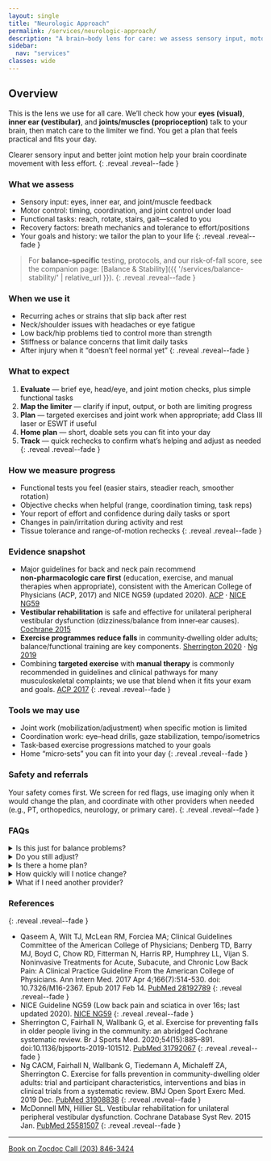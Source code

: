 ```yaml
---
layout: single
title: "Neurologic Approach"
permalink: /services/neurologic-approach/
description: "A brain–body lens for care: we assess sensory input, motor control, and autonomic factors to guide precise, practical treatment."
sidebar:
  nav: "services"
classes: wide
---
```


## Overview
This is the lens we use for all care. We’ll check how your **eyes (visual)**, **inner ear (vestibular)**, and **joints/muscles (proprioception)** talk to your brain, then match care to the limiter we find. You get a plan that feels practical and fits your day.

Clearer sensory input and better joint motion help your brain coordinate movement with less effort.
{: .reveal .reveal--fade }

### What we assess
- Sensory input: eyes, inner ear, and joint/muscle feedback
- Motor control: timing, coordination, and joint control under load
- Functional tasks: reach, rotate, stairs, gait—scaled to you
- Recovery factors: breath mechanics and tolerance to effort/positions
- Your goals and history: we tailor the plan to your life
{: .reveal .reveal--fade }

> For **balance-specific** testing, protocols, and our risk-of-fall score, see the companion page: [Balance & Stability]({{ '/services/balance-stability/' | relative_url }}).
{: .reveal .reveal--fade }

### When we use it
- Recurring aches or strains that slip back after rest
- Neck/shoulder issues with headaches or eye fatigue
- Low back/hip problems tied to control more than strength
- Stiffness or balance concerns that limit daily tasks
- After injury when it “doesn’t feel normal yet”
{: .reveal .reveal--fade }

### What to expect
1. **Evaluate** — brief eye, head/eye, and joint motion checks, plus simple functional tasks  
2. **Map the limiter** — clarify if input, output, or both are limiting progress  
3. **Plan** — targeted exercises and joint work when appropriate; add Class III laser or ESWT if useful  
4. **Home plan** — short, doable sets you can fit into your day  
5. **Track** — quick rechecks to confirm what’s helping and adjust as needed
{: .reveal .reveal--fade }

### How we measure progress
- Functional tests you feel (easier stairs, steadier reach, smoother rotation)
- Objective checks when helpful (range, coordination timing, task reps)
- Your report of effort and confidence during daily tasks or sport
- Changes in pain/irritation during activity and rest
- Tissue tolerance and range-of-motion rechecks
{: .reveal .reveal--fade }

### Evidence snapshot
- Major guidelines for back and neck pain recommend **non‑pharmacologic care first** (education, exercise, and manual therapies when appropriate), consistent with the American College of Physicians (ACP, 2017) and NICE NG59 (updated 2020). <a href="https://pubmed.ncbi.nlm.nih.gov/28192789/" target="_blank" rel="noopener">ACP</a> · <a href="https://www.nice.org.uk/guidance/ng59" target="_blank" rel="noopener">NICE NG59</a>
- **Vestibular rehabilitation** is safe and effective for unilateral peripheral vestibular dysfunction (dizziness/balance from inner‑ear causes). <a href="https://pubmed.ncbi.nlm.nih.gov/25581507/" target="_blank" rel="noopener">Cochrane 2015</a>
- **Exercise programmes reduce falls** in community‑dwelling older adults; balance/functional training are key components. <a href="https://pubmed.ncbi.nlm.nih.gov/31792067/" target="_blank" rel="noopener">Sherrington 2020</a> · <a href="https://pubmed.ncbi.nlm.nih.gov/31908838/" target="_blank" rel="noopener">Ng 2019</a>
- Combining **targeted exercise** with **manual therapy** is commonly recommended in guidelines and clinical pathways for many musculoskeletal complaints; we use that blend when it fits your exam and goals. <a href="https://pubmed.ncbi.nlm.nih.gov/28192789/" target="_blank" rel="noopener">ACP 2017</a>
{: .reveal .reveal--fade }

### Tools we may use
- Joint work (mobilization/adjustment) when specific motion is limited
- Coordination work: eye–head drills, gaze stabilization, tempo/isometrics
- Task‑based exercise progressions matched to your goals
- Home “micro‑sets” you can fit into your day
{: .reveal .reveal--fade }

### Safety and referrals
Your safety comes first. We screen for red flags, use imaging only when it would change the plan, and coordinate with other providers when needed (e.g., PT, orthopedics, neurology, or primary care).
{: .reveal .reveal--fade }

### FAQs

<div class="faq">
  <details class="reveal reveal--up">
    <summary>Is this just for balance problems?</summary>
    <div class="faq__content">
      No. We use the neurologic lens for many issues where timing, control, or input quality matter. For balance-only details, see <a href="{{ '/services/balance-stability/' | relative_url }}">Balance &amp; Stability</a>.
    </div>
  </details>

  <details class="reveal reveal--up">
    <summary>Do you still adjust?</summary>
    <div class="faq__content">
      Yes, when it fits your goals. Adjustments are one tool in our toolkit, used alongside exercises and other techniques.
    </div>
  </details>

  <details class="reveal reveal--up">
    <summary>Is there a home plan?</summary>
    <div class="faq__content">
      Yes, we give you brief, clear routines that fit your schedule. No long workouts or complex exercises.
    </div>
  </details>

  <details class="reveal reveal--up">
    <summary>How quickly will I notice change?</summary>
    <div class="faq__content">
      Some feel improvements quickly; others build over weeks. We track what’s helping and adjust as needed.
    </div>
  </details>

  <details class="reveal reveal--up">
    <summary>What if I need another provider?</summary>
    <div class="faq__content">
      We’ll tell you if another specialist is a better fit and help coordinate care. Our goal is to get you the right help, not just keep you coming back.
    </div>
  </details>
</div>

### References
{: .reveal .reveal--fade }
- Qaseem A, Wilt TJ, McLean RM, Forciea MA; Clinical Guidelines Committee of the American College of Physicians; Denberg TD, Barry MJ, Boyd C, Chow RD, Fitterman N, Harris RP, Humphrey LL, Vijan S. Noninvasive Treatments for Acute, Subacute, and Chronic Low Back Pain: A Clinical Practice Guideline From the American College of Physicians. Ann Intern Med. 2017 Apr 4;166(7):514-530. doi: 10.7326/M16-2367. Epub 2017 Feb 14. <a href="https://pubmed.ncbi.nlm.nih.gov/28192789/" target="_blank" rel="noopener">PubMed 28192789</a>
{: .reveal .reveal--fade }
- NICE Guideline NG59 (Low back pain and sciatica in over 16s; last updated 2020). <a href="https://www.nice.org.uk/guidance/ng59" target="_blank" rel="noopener">NICE NG59</a>
{: .reveal .reveal--fade }
- Sherrington C, Fairhall N, Wallbank G, et al. Exercise for preventing falls in older people living in the community: an abridged Cochrane systematic review. Br J Sports Med. 2020;54(15):885–891. doi:10.1136/bjsports-2019-101512. <a href="https://pubmed.ncbi.nlm.nih.gov/31792067/" target="_blank" rel="noopener">PubMed 31792067</a>
{: .reveal .reveal--fade }
- Ng CACM, Fairhall N, Wallbank G, Tiedemann A, Michaleff ZA, Sherrington C. Exercise for falls prevention in community-dwelling older adults: trial and participant characteristics, interventions and bias in clinical trials from a systematic review. BMJ Open Sport Exerc Med. 2019 Dec. <a href="https://pubmed.ncbi.nlm.nih.gov/31908838/" target="_blank" rel="noopener">PubMed 31908838</a>
{: .reveal .reveal--fade }
- McDonnell MN, Hillier SL. Vestibular rehabilitation for unilateral peripheral vestibular dysfunction. Cochrane Database Syst Rev. 2015 Jan. <a href="https://pubmed.ncbi.nlm.nih.gov/25581507/" target="_blank" rel="noopener">PubMed 25581507</a>
{: .reveal .reveal--fade }
---

<div class="contact-actions reveal reveal--up">
  <a href="https://www.zocdoc.com/practice/cranbury-chiropractic-center-43835" class="btn">
    <span class="btn-label">Book on Zocdoc</span>
  </a>
  <a href="tel:+12038463424" class="btn">
    <span class="btn-label">Call (203) 846-3424</span>
  </a>
</div>
